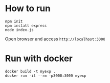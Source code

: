 # How to run
```
npm init
npm install express
node index.js
```

Open browser and access `http://localhost:3000`

# Run with docker
```
docker build -t myexp .
docker run -it --rm -p3000:3000 myexp
```

